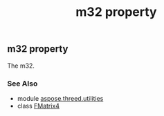 ﻿---
title: m32 property
second_title: Aspose.3D for Python via .NET API References
description: 
type: docs
weight: 210
url: /python-net/aspose.threed.utilities/fmatrix4/m32/
is_root: false
---

## m32 property


The m32.

### See Also
* module [aspose.threed.utilities](../../)
* class [FMatrix4](/3d/python-net/aspose.threed.utilities/fmatrix4)
